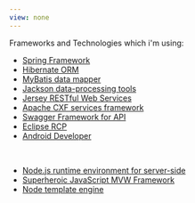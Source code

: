```yaml
---
view: none
---
```


Frameworks and Technologies which i'm using:

* [Spring Framework][1]
* [Hibernate ORM][2]
* [MyBatis data mapper][3]
* [Jackson data-processing tools][4]
* [Jersey RESTful Web Services][5]
* [Apache CXF services framework][6]
* [Swagger Framework for API][7]
* [Eclipse RCP][8]
* [Android Developer][8]

<p>&nbsp;</p>


* [Node.js runtime environment for server-side][9]
* [Superheroic JavaScript MVW Framework][10]
* [Node template engine][11]


[1]: https://spring.io/
[2]: http://hibernate.org/
[3]: https://mybatis.github.io/mybatis-3/
[4]: https://github.com/FasterXML/jackson
[5]: https://jersey.java.net/
[6]: http://cxf.apache.org/
[7]: http://swagger.io/
[8]: https://wiki.eclipse.org/index.php/Rich_Client_Platform
[9]: http://developer.android.com/

[10]: https://nodejs.org/
[11]: https://angularjs.org/
[12]: http://jade-lang.com/